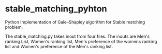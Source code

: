 # stable_matching_pyhton
Python Implementation of Gale–Shapley algorithm for Stable matching problem.

The stable_matching.py takes inout from four files. The inouts are Men's ranking List, Women's ranking list, Men's preference of the womens ranking list and Women's preference of the Men's ranking list.
